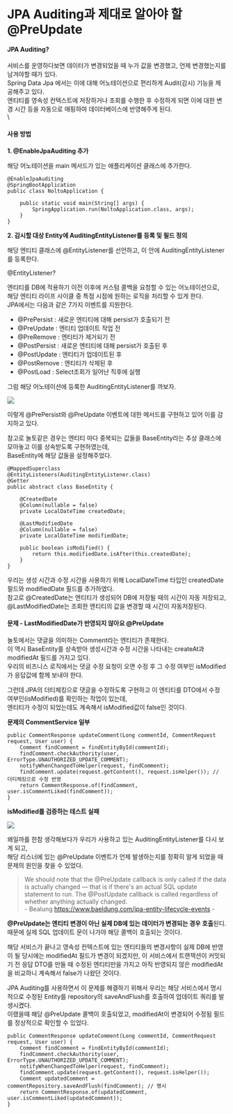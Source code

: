 # JPA Auditing과 제대로 알아야 할 @PreUpdate



#### JPA Auditing?

서비스를 운영하다보면 데이터가 변경되었을 때 누가 값을 변경했고, 언제 변경했는지를 남겨야할 때가 있다. \
Spring Data Jpa 에서는 이에 대해 어노테이션으로 편리하게 Audit(감시) 기능을 제공해주고 있다. \
엔티티를 영속성 컨텍스트에 저장하거나 조회를 수행한 후 수정하게 되면 이에 대한 변경 시간 등을 자동으로 매핑하여 데이터베이스에 반영해주게 된다. \
\


#### 사용 방법

**1. @EnableJpaAuditing 추가**

해당 어노테이션을 main 메서드가 있는 애플리케이션 클래스에 추가한다.&#x20;

```
@EnableJpaAuditing
@SpringBootApplication
public class NoltoApplication {

    public static void main(String[] args) {
        SpringApplication.run(NoltoApplication.class, args);
    }
}
```

**2. 감시할 대상 Entity에 AuditingEntityListener를 등록 및 필드 정의**

해당 엔티티 클래스에 @EntityListener를 선언하고, 이 안에 AuditingEntityListener를 등록한다.&#x20;

@EntityListener?

엔티티를 DB에 적용하기 이전 이후에 커스텀 콜백을 요청할 수 있는 어노테이션으로,\
해당 엔티티 라이프 사이클 중 특점 시점에 원하는 로직을 처리할 수 있게 한다. \
JPA에서는 다음과 같은 7가지 이벤트를 지원한다.&#x20;

* @PrePersist : 새로운 엔티티에 대해 persist가 호출되기 전
* @PreUpdate : 엔티티 업데이트 작업 전
* @PreRemove : 엔티티가 제거되기 전&#x20;
* @PostPersist : 새로운 엔티티에 대해 persist가 호출된 후
* @PostUpdate : 엔티티가 업데이트된 후
* @PostRemove : 엔티티가 삭제된 후
* @PostLoad : Select조회가 일어난 직후에 실행

그럼 해당 어노테이션에 등록한 AuditingEntityListener를 까보자.

![](https://blog.kakaocdn.net/dn/da8Ss9/btrmXROx2M5/oSsLslg2ncPF67WoKRmM00/img.png)

이렇게 @PrePersist와 @PreUpdate 이벤트에 대한 메서드를 구현하고 있어 이를 감지하고 있다.&#x20;

참고로 놀토같은 경우는 엔티티 마다 중복되는 값들을 BaseEntity라는 추상 클래스에 모아놓고 이를 상속받도록 구현하였는데, \
BaseEntity에 해당 값들을 설정해주었다.&#x20;

```
@MappedSuperclass
@EntityListeners(AuditingEntityListener.class)
@Getter
public abstract class BaseEntity {

    @CreatedDate
    @Column(nullable = false)
    private LocalDateTime createdDate;

    @LastModifiedDate
    @Column(nullable = false)
    private LocalDateTime modifiedDate;

    public boolean isModified() {
        return this.modifiedDate.isAfter(this.createdDate);
    }
}
```

우리는 생성 시간과 수정 시간을 사용하기 위해 LocalDateTime 타입인 createdDate 필드와 modifiedDate 필드를 추가하였다. \
참고로 @CreatedDate는 엔티티가 생성되어 DB에 저장될 때의 시간이 자동 저장되고, \
@LastModifiedDate는 조회한 엔티티의 값을 변경할 때 시간이 자동저장된다.&#x20;

#### 문제 - LastModifiedDate가 반영되지 않아요 @PreUpdate

놀토에서는 댓글을 의미하는 Comment라는 엔티티가 존재한다.\
이 역시 BaseEntity를 상속받아 생성시간과 수정 시간을 나타내는 createAt과 modifiedAt 필드를 가지고 있다.\
우리의 비즈니스 로직에서는 댓글 수정 요청이 오면 수정 후 그 수정 여부인 isModified가 응답값에 함께 보내야 한다.

그런데 JPA의 더티체킹으로 댓글을 수정하도록 구현하고 이 엔티티를 DTO에서 수정 여부인(isModified)를 확인하는 작업이 있는데,\
엔티티가 수정이 되었는데도 계속해서 isModified값이 false인 것이다.&#x20;

**문제의 CommentService 일부**

```
public CommentResponse updateComment(Long commentId, CommentRequest request, User user) {
    Comment findComment = findEntityById(commentId);
    findComment.checkAuthority(user, ErrorType.UNAUTHORIZED_UPDATE_COMMENT);
    notifyWhenChangedToHelper(request, findComment);
    findComment.update(request.getContent(), request.isHelper()); // 더티체킹으로 수정 반영
    return CommentResponse.of(findComment, user.isCommentLiked(findComment));
}
```

**isModified를 검증하는 테스트 실패**

![](https://blog.kakaocdn.net/dn/bCRvcl/btrmXGl162J/MJ71VRpVLWMON1pKQHtqVK/img.png)

왜일까를 한참 생각해보다가 우리가 사용하고 있는 AuditingEntityListener를 다시 보게 되고, \
해당 리스너에 있는 @PreUpdate 이벤트가 언제 발생하는지를 정확히 알게 되었을 때 문제의 원인을 찾을 수 있었다.

> We should note that the @PreUpdate callback is only called if the data is actually changed — that is if there's an actual SQL update statement to run. The @PostUpdate callback is called regardless of whether anything actually changed.\
> \- Bealung https://www.baeldung.com/jpa-entity-lifecycle-events -

**@PreUpdate는 엔티티 변경이 아닌 실제 DB에 있는 데이터가 변경되는 경우 호출**된디.\
때문에 실제 SQL 업데이트 문이 나가야 해당 콜백이 호출되는 것이다.&#x20;

해당 서비스가 끝나고 영속성 컨텍스트에 있는 엔티티들의 변경사항이 실제 DB에 반영이 될 당시에는 modifiedAt 필드가 변경이 되겠지만, 이 서비스에서 트랜잭션이 커밋되기 전 응답 DTO를 만들 때 수정된 엔티티만을 가지고 아직 반영되지 않은 modifiedAt을 비교하니 계속해서 false가 나왔던 것이다.&#x20;

JPA Auditing를 사용하면서 이 문제를 해결하기 위해서 우리는 해당 서비스에서 명시적으로 수정된 Entity를 repository의 saveAndFlush를 호출하여 업데이트 쿼리를 발생시켰다.\
이랬을때 해당 @PreUpdate 콜백이 호출되었고, modifiedAt이 변경되어 수정됨 필드를 정상적으로 확인할 수 있었다.

```
public CommentResponse updateComment(Long commentId, CommentRequest request, User user) {
    Comment findComment = findEntityById(commentId);
    findComment.checkAuthority(user, ErrorType.UNAUTHORIZED_UPDATE_COMMENT);
    notifyWhenChangedToHelper(request, findComment);
    findComment.update(request.getContent(), request.isHelper());
    Comment updatedComment = commentRepository.saveAndFlush(findComment); // 명시
    return CommentResponse.of(updatedComment, user.isCommentLiked(updatedComment));
}
```
